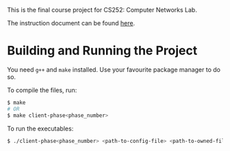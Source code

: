 This is the final course project for CS252: Computer Networks Lab.

The instruction document can be found [here](https://docs.google.com/document/d/17kmR_946iKBXizxTorMqcbwFKRDP13FPDL6dexB6RHw).

# Building and Running the Project
You need `g++` and `make` installed. Use your favourite package manager to do so.

To compile the files, run:
```bash
$ make 
# OR 
$ make client-phase<phase_number>
```

To run the executables:
```bash
$ ./client-phase<phase_number> <path-to-config-file> <path-to-owned-files>
```
